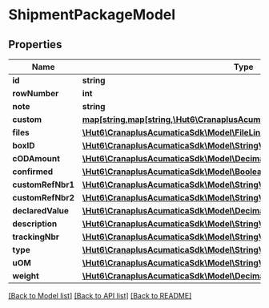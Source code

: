 # ShipmentPackageModel

## Properties
Name | Type | Description | Notes
------------ | ------------- | ------------- | -------------
**id** | **string** |  | [optional] 
**rowNumber** | **int** |  | [optional] 
**note** | **string** |  | [optional] 
**custom** | [**map[string,map[string,\Hut6\CranaplusAcumaticaSdk\Model\CustomFieldModel]]**](map.md) |  | [optional] 
**files** | [**\Hut6\CranaplusAcumaticaSdk\Model\FileLinkModel[]**](FileLinkModel.md) |  | [optional] 
**boxID** | [**\Hut6\CranaplusAcumaticaSdk\Model\StringValueModel**](StringValueModel.md) |  | [optional] 
**cODAmount** | [**\Hut6\CranaplusAcumaticaSdk\Model\DecimalValueModel**](DecimalValueModel.md) |  | [optional] 
**confirmed** | [**\Hut6\CranaplusAcumaticaSdk\Model\BooleanValueModel**](BooleanValueModel.md) |  | [optional] 
**customRefNbr1** | [**\Hut6\CranaplusAcumaticaSdk\Model\StringValueModel**](StringValueModel.md) |  | [optional] 
**customRefNbr2** | [**\Hut6\CranaplusAcumaticaSdk\Model\StringValueModel**](StringValueModel.md) |  | [optional] 
**declaredValue** | [**\Hut6\CranaplusAcumaticaSdk\Model\DecimalValueModel**](DecimalValueModel.md) |  | [optional] 
**description** | [**\Hut6\CranaplusAcumaticaSdk\Model\StringValueModel**](StringValueModel.md) |  | [optional] 
**trackingNbr** | [**\Hut6\CranaplusAcumaticaSdk\Model\StringValueModel**](StringValueModel.md) |  | [optional] 
**type** | [**\Hut6\CranaplusAcumaticaSdk\Model\StringValueModel**](StringValueModel.md) |  | [optional] 
**uOM** | [**\Hut6\CranaplusAcumaticaSdk\Model\StringValueModel**](StringValueModel.md) |  | [optional] 
**weight** | [**\Hut6\CranaplusAcumaticaSdk\Model\DecimalValueModel**](DecimalValueModel.md) |  | [optional] 

[[Back to Model list]](../README.md#documentation-for-models) [[Back to API list]](../README.md#documentation-for-api-endpoints) [[Back to README]](../README.md)


